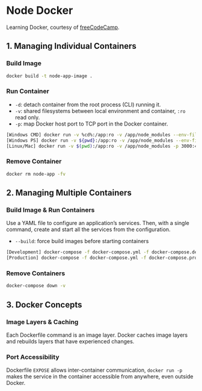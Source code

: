 # Node Docker
Learning Docker, courtesy of [freeCodeCamp](https://www.youtube.com/watch?v=9zUHg7xjIqQ).

## 1. Managing Individual Containers
### Build Image
```bash
docker build -t node-app-image .
```

### Run Container
- `-d`: detach container from the root process (CLI) running it.
- `-v`: shared filesystems between local environment and container, `:ro` read only.
- `-p`: map Docker host port to TCP port in the Docker container.
```bash
[Windows CMD] docker run -v %cd%:/app:ro -v /app/node_modules --env-file ./.env -p 3000:4000 -d --name node-app node-app-image
[Windows PS] docker run -v ${pwd}:/app:ro -v /app/node_modules --env-file ./.env -p 3000:4000 -d --name node-app node-app-image
[Linux/Mac] docker run -v $(pwd):/app:ro -v /app/node_modules -p 3000:4000 -d --name node-app node-app-image
```

### Remove Container
```bash
docker rm node-app -fv
```

## 2. Managing Multiple Containers
### Build Image & Run Containers
Use a YAML file to configure an application’s services. Then, with a single command, create and start all the services from the configuration. 
- `--build`: force build images before starting containers
```bash
[Development] docker-compose -f docker-compose.yml -f docker-compose.dev.yml up -d --build
[Production] docker-compose -f docker-compose.yml -f docker-compose.prod.yml up -d --build
```

### Remove Containers
```bash
docker-compose down -v
```

## 3. Docker Concepts
### Image Layers & Caching
Each Dockerfile command is an image layer. Docker caches image layers and rebuilds layers that have experienced changes.

### Port Accessibility
Dockerfile `EXPOSE` allows inter-container communication, `docker run -p` makes the service in the container accessible from anywhere, even outside Docker.